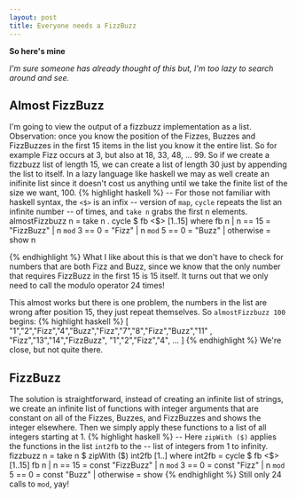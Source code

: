 ```yaml
---
layout: post
title: Everyone needs a FizzBuzz
---
```


**So here's mine**

*I'm sure someone has already thought of this but, I'm too lazy to search around and see.*

## Almost FizzBuzz
I'm going to view the output of a fizzbuzz implementation as a list. Observation: once you know the position of the Fizzes, Buzzes and FizzBuzzes in the first 15 items in the list you know it the entire list. So for example Fizz occurs at 3, but also at 18, 33, 48, ... 99. So if we create a fizzbuzz list of length 15, we can create a list of length 30 just by appending the list to itself. In a lazy language like haskell we may as well create an inifinite list since it doesn't cost us anything until we take the finite list of the size we want, 100.
{% highlight haskell %}
-- For those not familiar with haskell syntax, the ```<$>``` is an infix
-- version of ```map```, ```cycle``` repeats the list an infinite number
-- of times, and ```take n``` grabs the first n elements.
almostFizzbuzz n = take n . cycle $ fb <$> [1..15]
  where
    fb n
      | n == 15        = "FizzBuzz"
      | n `mod` 3 == 0 = "Fizz"
      | n `mod` 5 == 0 = "Buzz"
      | otherwise      = show n

{% endhighlight %}
What I like about this is that we don't have to check for numbers that are both Fizz and Buzz, since we know that the only number that requires FizzBuzz in the first 15 is 15 itself. It turns out that we only need to call the modulo operator 24 times!

This almost works but there is one problem, the numbers in the list are wrong after position 15, they just repeat themselves. So ```almostFizzbuzz 100``` begins:
{% highlight haskell %}
[ "1","2","Fizz","4","Buzz","Fizz","7","8","Fizz","Buzz","11"
, "Fizz","13","14","FizzBuzz", "1","2","Fizz","4", ...
]
{% endhighlight %}
We're close, but not quite there.

## FizzBuzz
The solution is straightforward, instead of creating an infinite list of strings, we create an infinite list of functions with integer arguments that are constant on all of the Fizzes, Buzzes, and FizzBuzzes and shows the integer elsewhere. Then we simply apply these functions to a list of all integers starting at 1.
{% highlight haskell %}
-- Here ```zipWith ($)``` applies the functions in the list ```int2fb``` to the
-- list of integers from 1 to infinity.
fizzbuzz n = take n $ zipWith ($) int2fb [1..]
  where
    int2fb = cycle $ fb <$> [1..15]
    fb n
      | n == 15        = const "FizzBuzz"
      | n `mod` 3 == 0 = const "Fizz"
      | n `mod` 5 == 0 = const "Buzz"
      | otherwise      = show
{% endhighlight %}
Still only 24 calls to ```mod```, yay!
